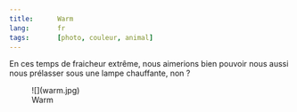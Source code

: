 ```yaml
---
title:      Warm
lang:       fr
tags:       [photo, couleur, animal]
---
```


En ces temps de fraicheur extrême, nous aimerions bien pouvoir nous aussi nous prélasser sous une lampe chauffante, non ?

<figure>
  ![](warm.jpg)
  <figcaption>
  Warm
  </figcaption>
</figure>

